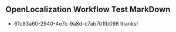 ## OpenLocalization Workflow Test MarkDown

* 61c83a60-2940-4e7c-9a8d-c7ab7b1fb098 
thanks!



<!--HONumber=Jan16_HO4-->
